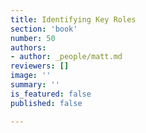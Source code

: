 ```yaml
---
title: Identifying Key Roles
section: 'book'
number: 50
authors:
- author: _people/matt.md
reviewers: []
image: ''
summary: ''
is_featured: false
published: false

---
```

